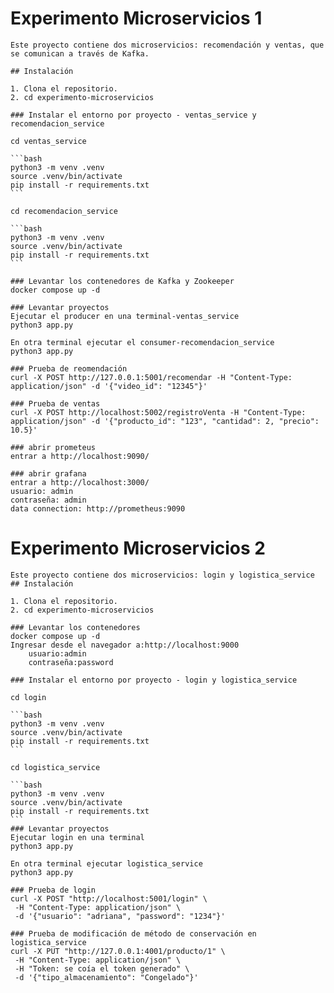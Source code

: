 # Experimento Microservicios 1

    Este proyecto contiene dos microservicios: recomendación y ventas, que se comunican a través de Kafka.

    ## Instalación

    1. Clona el repositorio.
    2. cd experimento-microservicios

    ### Instalar el entorno por proyecto - ventas_service y recomendacion_service

    cd ventas_service

    ```bash
    python3 -m venv .venv
    source .venv/bin/activate
    pip install -r requirements.txt
    ```

    cd recomendacion_service

    ```bash
    python3 -m venv .venv
    source .venv/bin/activate
    pip install -r requirements.txt
    ```

    ### Levantar los contenedores de Kafka y Zookeeper
    docker compose up -d

    ### Levantar proyectos
    Ejecutar el producer en una terminal-ventas_service
    python3 app.py

    En otra terminal ejecutar el consumer-recomendacion_service
    python3 app.py

    ### Prueba de reomendación
    curl -X POST http://127.0.0.1:5001/recomendar -H "Content-Type: application/json" -d '{"video_id": "12345"}'

    ### Prueba de ventas
    curl -X POST http://localhost:5002/registroVenta -H "Content-Type: application/json" -d '{"producto_id": "123", "cantidad": 2, "precio": 10.5}'

    ### abrir prometeus
    entrar a http://localhost:9090/

    ### abrir grafana
    entrar a http://localhost:3000/
    usuario: admin
    contraseña: admin
    data connection: http://prometheus:9090

# Experimento Microservicios 2

    Este proyecto contiene dos microservicios: login y logistica_service
    ## Instalación

    1. Clona el repositorio.
    2. cd experimento-microservicios

    ### Levantar los contenedores
    docker compose up -d
    Ingresar desde el navegador a:http://localhost:9000
        usuario:admin
        contraseña:password

    ### Instalar el entorno por proyecto - login y logistica_service

    cd login

    ```bash
    python3 -m venv .venv
    source .venv/bin/activate
    pip install -r requirements.txt
    ```

    cd logistica_service

    ```bash
    python3 -m venv .venv
    source .venv/bin/activate
    pip install -r requirements.txt
    ```
    ### Levantar proyectos
    Ejecutar login en una terminal
    python3 app.py

    En otra terminal ejecutar logistica_service
    python3 app.py

    ### Prueba de login
    curl -X POST "http://localhost:5001/login" \
     -H "Content-Type: application/json" \
     -d '{"usuario": "adriana", "password": "1234"}'

    ### Prueba de modificación de método de conservación en logistica_service
    curl -X PUT "http://127.0.0.1:4001/producto/1" \
     -H "Content-Type: application/json" \
     -H "Token: se coía el token generado" \
     -d '{"tipo_almacenamiento": "Congelado"}'